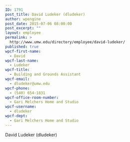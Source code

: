 ```yaml
---
ID: 1791
post_title: David Ludeker (dludeker)
author: wpengine
post_date: 2015-07-06 08:00:00
post_excerpt: ""
layout: employee
permalink: >
  http://www.umw.edu/directory/employee/david-ludeker/
published: true
wpcf-first-name:
  - David
wpcf-last-name:
  - Ludeker
wpcf-title:
  - Building and Grounds Assistant
wpcf-email:
  - dludeker@umw.edu
wpcf-phone:
  - (540) 654-1831
wpcf-office-room-number:
  - Gari Melchers Home and Studio
wpcf-username:
  - dludeker
wpcf-dept:
  - Gari Melchers Home and Studio
---
```

David Ludeker (dludeker)